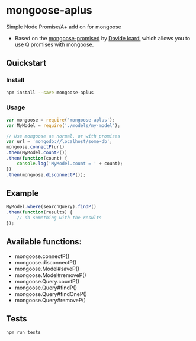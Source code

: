# mongoose-aplus
Simple Node Promise/A+ add on for mongoose

- Based on the [mongoose-promised](https://github.com/davideicardi/mongoose-promised) by [Davide Icardi](https://github.com/davideicardi) which allows you to use Q promises with mongoose.

## Quickstart

### Install

```sh
npm install --save mongoose-aplus
```

### Usage

```js
var mongoose = require('mongoose-aplus');
var MyModel = require('./models/my-model');

// Use mongoose as normal, or with promises
var url = 'mongodb://localhost/some-db';
mongoose.connectP(url)
.then(MyModel.countP())
.then(function(count) {
    console.log('MyModel.count = ' + count);
})
.then(mongoose.disconnectP());
```


## Example

```js
MyModel.where(searchQuery).findP()
.then(function(results) {
    // do something with the results
});
```

## Available functions:

- mongoose.connectP()
- mongoose.disconnectP()
- mongoose.Model#saveP()
- mongoose.Model#removeP()
- mongoose.Query.countP()
- mongoose.Query#findP()
- mongoose.Query#findOneP()
- mongoose.Query#removeP()

## Tests

```js
npm run tests
```
